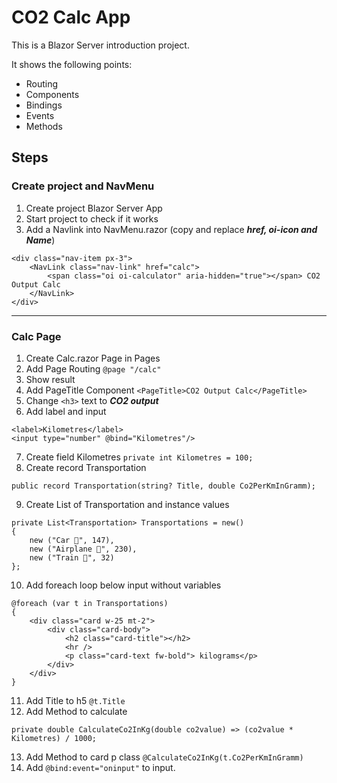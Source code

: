 ﻿# CO2 Calc App
This is a Blazor Server introduction project.

It shows the following points:
- Routing
- Components
- Bindings
- Events
- Methods

## Steps
### Create project and NavMenu
1. Create project Blazor Server App
2. Start project to check if it works
3. Add a Navlink into NavMenu.razor (copy and replace ***href, oi-icon and Name***)
```        
<div class="nav-item px-3">
    <NavLink class="nav-link" href="calc">
        <span class="oi oi-calculator" aria-hidden="true"></span> CO2 Output Calc
    </NavLink>
</div>
```
---
### Calc Page
1. Create Calc.razor Page in Pages
2. Add Page Routing `@page "/calc"`
3. Show result
4. Add PageTitle Component `<PageTitle>CO2 Output Calc</PageTitle>`
5. Change `<h3>` text to ***CO2 output***
6. Add label and input
```  
<label>Kilometres</label>
<input type="number" @bind="Kilometres"/>
```  
7. Create field Kilometres `private int Kilometres = 100;`
8. Create record Transportation 
```
public record Transportation(string? Title, double Co2PerKmInGramm);
```
9. Create List of Transportation and instance values
```
private List<Transportation> Transportations = new()
{
    new ("Car 🚗", 147),
    new ("Airplane 🛫", 230),
    new ("Train 🚝", 32)
};
```
10. Add foreach loop below input without variables
```
@foreach (var t in Transportations)
{
    <div class="card w-25 mt-2">
        <div class="card-body">
            <h2 class="card-title"></h2>
            <hr />
            <p class="card-text fw-bold"> kilograms</p>
        </div>
    </div>
}
```
11. Add Title to h5 `@t.Title`
12. Add Method to calculate
```
private double CalculateCo2InKg(double co2value) => (co2value * Kilometres) / 1000;
```
13. Add Method to card p class `@CalculateCo2InKg(t.Co2PerKmInGramm)`
14. Add `@bind:event="oninput"` to input.